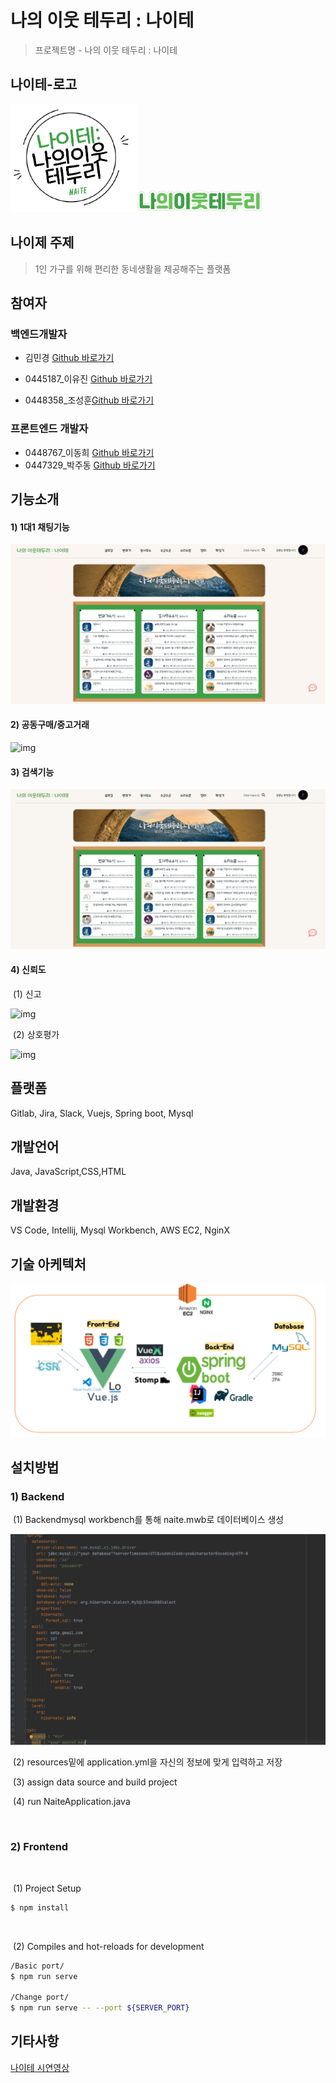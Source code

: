 # 나의 이웃 테두리 : 나이테

> 프로젝트명 - 나의 이웃 테두리 : 나이테



## 나이테-로고



<img src='README/naiteLogoBlack.png' alt='나이테 모바일 로고' width='40%' ><img src='README/naiteLogo.png' alt='나이테 모바일 로고' width='40%' >



## 나이제 주제

> 1인 가구를 위해 편리한 동네생활을 제공해주는 플랫폼



## 참여자

### 백엔드개발자

 - 김민경 [Github 바로가기](https://github.com/minkyoe)

 - 0445187_이유진 [Github 바로가기](https://github.com/leejjin)
 - 0448358_조성훈[Github 바로가기](https://github.com/JoChoSunghoon)




###  프론트엔드 개발자
- 0448767_이동희 [Github 바로가기](https://github.com/Donghee-L)
 - 0447329_박주동 [Github 바로가기](https://github.com/judong93)



## 기능소개

#### 1)  1대1 채팅기능

![img](README/1대1채팅.gif)



#### 2) 공동구매/중고거래

![img](README/market.gif)



#### 3)  검색기능

![img](README/검색.gif)



#### 4) 신뢰도

​	(1) 신고

![img](README/report.gif)



​	(2) 상호평가

![img](README/userScore.gif)



## 플랫폼

Gitlab, Jira, Slack, Vuejs, Spring boot, Mysql





## 개발언어

Java, JavaScript,CSS,HTML





## 개발환경

VS Code, Intellij, Mysql Workbench, AWS EC2, NginX



## 기술 아케텍처

![image-20210219130912835](README/image-20210219130912835.png)





## 설치방법




### 1) Backend

​	(1) Backendmysql workbench를 통해 naite.mwb로 데이터베이스 생성

![image-20210219130842703](README/image-20210219130842703.png)

​	(2) resources밑에 application.yml을 자신의 정보에 맞게 입력하고 저장

​	(3) assign data source and build project

​	(4) run NaiteApplication.java

​	



### 2) Frontend

​	

​	(1) Project Setup

``` bash
$ npm install
```

​	

​	(2) Compiles and hot-reloads for development

``` bash
/Basic port/
$ npm run serve 

/Change port/
$ npm run serve -- --port ${SERVER_PORT}
```





## 기타사항

[나이테 시연영상](https://youtu.be/fQ2vkrXv5J8?list=LL)





